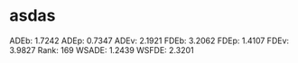 # asdas

ADEb: 1.7242
ADEp: 0.7347
ADEv: 2.1921
FDEb: 3.2062
FDEp: 1.4107
FDEv: 3.9827
Rank: 169
WSADE: 1.2439
WSFDE: 2.3201